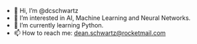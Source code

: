 - 👋 Hi, I’m @dcschwartz
- 👀 I’m interested in AI, Machine Learning and Neural Networks.
- 🌱 I’m currently learning Python.
- 📫 How to reach me: dean.schwartz@rocketmail.com

<!---
dcschwartz/dcschwartz is a ✨ special ✨ repository because its `README.md` (this file) appears on your GitHub profile.
You can click the Preview link to take a look at your changes.
--->
